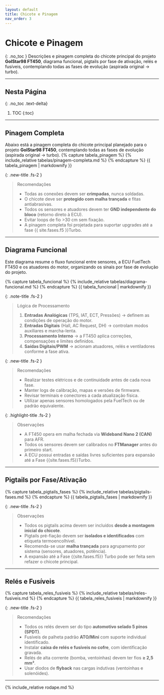 ```yaml
---
layout: default
title: Chicote e Pinagem
nav_order: 3
---
```


# Chicote e Pinagem
{: .no_toc }
Descrições e pinagem completa do chicote principal do projeto **GolStar98 FT450**, diagrama funcional, pigtails por fase de ativação, relés e fusíveis,  contemplando todas as fases de evolução (aspirada original → turbo).

---
## Nesta Página
{: .no_toc .text-delta}

1. TOC
{:toc}

---

## Pinagem Completa

Abaixo está a pinagem completa do chicote principal planejado para o projeto **GolStar98  FT450**, contemplando todas as fases de evolução (aspirada original → turbo).
{% capture tabela_pinagem %}
{% include_relative tabelas/pinagem-completa.md %}
{% endcapture %}
{{ tabela_pinagem | markdownify }}

{: .new-title .fs-2 }
> Recomendações
> - Todas as conexões devem ser **crimpadas**, nunca soldadas.  
> - O chicote deve ser **protegido com malha trançada** e fitas antiabrasivas.  
> - Todos os sensores e atuadores devem ter **GND independente do bloco** (retorno direto à ECU).  
> - Evitar loops de fio >30 cm sem fixação.  
> - A pinagem completa foi projetada para suportar upgrades até a fase {{ site.fases.f5 }}Turbo.

---

## Diagrama Funcional
Este diagrama resume o fluxo funcional entre sensores, a ECU FuelTech FT450 e os atuadores do motor, organizando os sinais por fase de evolução do projeto.

{% capture tabela_funcional %}
{% include_relative tabelas/diagrama-funcional.md %}
{% endcapture %}
{{ tabela_funcional | markdownify }}

{: .note-title .fs-2 }
> Lógica de Processamento
> 1. **Entradas Analógicas** (TPS, IAT, ECT, Pressões) → definem as condições de operação do motor.  
> 2. **Entradas Digitais** (Hall, AC Request, DH) → controlam modos auxiliares e marcha-lenta.  
> 3. **Processamento Interno** → a FT450 aplica correções, compensações e limites definidos.  
> 4. **Saídas Digitais/PWM** → acionam atuadores, relés e ventiladores conforme a fase ativa.  

{: .new-title .fs-2 }
> Recomendações
>- Realizar testes elétricos e de continuidade antes de cada nova fase.  
>- Manter logs de calibração, mapas e versões de firmware.  
>- Revisar terminais e conectores a cada atualização física.  
>- Utilizar apenas sensores homologados pela FuelTech ou de padrão equivalente.  

{: .highlight-title .fs-2 }
> Observações
> - A FT450 opera em malha fechada via **Wideband Nano 2 (CAN)** para AFR.  
> - Todos os sensores devem ser calibrados no **FTManager** antes do primeiro start.  
> - A ECU possui entradas e saídas livres suficientes para expansão até a Fase {{site.fases.f5}}Turbo.  

---

## Pigtails por Fase/Ativação

{% capture tabela_pigtails_fases %}
{% include_relative tabelas/pigtails-fases.md %}
{% endcapture %}
{{ tabela_pigtails_fases | markdownify }}

{: .new-title .fs-2 }
> Observações
> - Todos os pigtails acima devem ser incluídos **desde a montagem inicial do chicote**.  
> - Pigtails pré-fiação devem ser **isolados e identificados** com etiqueta termoencolhível.  
> - Recomenda-se usar **malha trançada** para agrupamento por sistema (sensores, atuadores, potência).  
> - A expansão até a Fase {{site.fases.f5}} Turbo pode ser feita sem refazer o chicote principal.  

---

## Relés e Fusíveis

{% capture tabela_reles_fusiveis %}
{% include_relative tabelas/reles-fusiveis.md %}
{% endcapture %}
{{ tabela_reles_fusiveis | markdownify }}

{: .new-title .fs-2 }
> Recomendações
> - Todos os relés devem ser do tipo **automotivo selado 5 pinos (SPDT)**.  
> - Fusíveis de palheta padrão **ATO/Mini** com suporte individual identificado.  
> - Instalar **caixa de relés e fusíveis no cofre**, com identificação gravada.  
> - Relés de alta corrente (bomba, ventoinhas) devem ter fios **≥ 2,5 mm²**.  
> - Usar diodos de **flyback** nas cargas indutivas (ventoinhas e solenóides).

---

{% include_relative rodape.md %}
